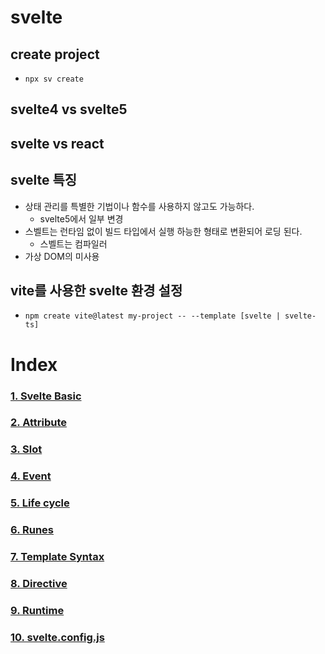# svelte
## create project
- `npx sv create`

## svelte4 vs svelte5

## svelte vs react


## svelte 특징
- 상태 관리를 특별한 기법이나 함수를 사용하지 않고도 가능하다.
    - svelte5에서 일부 변경
- 스벨트는 런타임 없이 빌드 타입에서 실행 하능한 형태로 변환되어 로딩 된다.
    - 스벨트는 컴파일러
- 가상 DOM의 미사용

## vite를 사용한 svelte 환경 설정
- `npm create vite@latest my-project -- --template [svelte | svelte-ts]`

# Index
### [1. Svelte Basic](./src/routes/basic/index.md)

### [2. Attribute](./src/routes/attribute/index.md)

### [3. Slot](./src/routes/slot/index.md)

### [4. Event](./src/routes/event/index.md)

### [5. Life cycle](./src/routes/lifeCycle/index.md)

### [6. Runes](./src/routes/runes/index.md)

### [7. Template Syntax](./src/routes/templateSyntax/index.md)

### [8. Directive](./src/routes/directive/index.md)

### [9. Runtime](./src/routes/runtime/index.md)

### [10. svelte.config.js](./svelte.config.md)